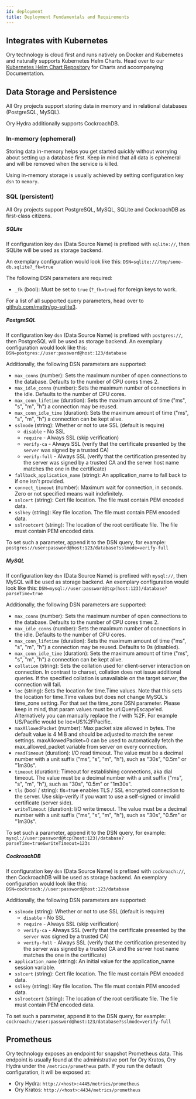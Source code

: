 ```yaml
---
id: deployment
title: Deployment Fundamentals and Requirements
---
```


## Integrates with Kubernetes

Ory technology is cloud first and runs natively on Docker and Kubernetes and
naturally supports Kubernetes Helm Charts. Head over to our
[Kubernetes Helm Chart Repository](https://k8s.ory.sh/helm) for Charts and
accompanying Documentation.

## Data Storage and Persistence

All Ory projects support storing data in memory and in relational databases
(PostgreSQL, MySQL).

Ory Hydra additionally supports CockroachDB.

### In-memory (ephemeral)

Storing data in-memory helps you get started quickly without worrying about
setting up a database first. Keep in mind that all data is ephemeral and will be
removed when the service is killed.

Using in-memory storage is usually achieved by setting configuration key `dsn`
to `memory`.

### SQL (persistent)

All Ory projects support PostgreSQL, MySQL, SQLite and CockroachDB as
first-class citizens.

##### SQLite

If configuration key `dsn` (Data Source Name) is prefixed with `sqlite://`, then
SQLite will be used as storage backend.

An exemplary configuration would look like this:
`DSN=sqlite:///tmp/some-db.sqlite?_fk=true`

The following DSN parameters are required:

- `_fk` (bool): Must be set to `true` (`?_fk=true`) for foreign keys to work.

For a list of all supported query parameters, head over to
[github.com/mattn/go-sqlite3](https://github.com/mattn/go-sqlite3#connection-string).

##### PostgreSQL

If configuration key `dsn` (Data Source Name) is prefixed with `postgres://`,
then PostgreSQL will be used as storage backend. An exemplary configuration
would look like this: `DSN=postgres://user:password@host:123/database`

Additionally, the following DSN parameters are supported:

- `max_conns` (number): Sets the maximum number of open connections to the
  database. Defaults to the number of CPU cores times 2.
- `max_idle_conns` (number): Sets the maximum number of connections in the idle.
  Defaults to the number of CPU cores.
- `max_conn_lifetime` (duration): Sets the maximum amount of time ("ms", "s",
  "m", "h") a connection may be reused.
- `max_conn_idle_time` (duration): Sets the maximum amount of time ("ms", "s",
  "m", "h") a connection can be kept alive.
- `sslmode` (string): Whether or not to use SSL (default is require)
  - `disable` - No SSL
  - `require` - Always SSL (skip verification)
  - `verify-ca` - Always SSL (verify that the certificate presented by the
    `server` was signed by a trusted CA)
  - `verify-full` - Always SSL (verify that the certification presented by the
    server was signed by a trusted CA and the server host name matches the one
    in the certificate)
- `fallback_application_name` (string): An application_name to fall back to if
  one isn't provided.
- `connect_timeout` (number): Maximum wait for connection, in seconds. Zero or
  not specified means wait indefinitely.
- `sslcert` (string): Cert file location. The file must contain PEM encoded
  data.
- `sslkey` (string): Key file location. The file must contain PEM encoded data.
- `sslrootcert` (string): The location of the root certificate file. The file
  must contain PEM encoded data.

To set such a parameter, append it to the DSN query, for example:
`postgres://user:password@host:123/database?sslmode=verify-full`

##### MySQL

If configuration key `dsn` (Data Source Name) is prefixed with `mysql://`, then
MySQL will be used as storage backend. An exemplary configuration would look
like this: `DSN=mysql://user:password@tcp(host:123)/database?parseTime=true`

Additionally, the following DSN parameters are supported:

- `max_conns` (number): Sets the maximum number of open connections to the
  database. Defaults to the number of CPU cores times 2.
- `max_idle_conns` (number): Sets the maximum number of connections in the idle.
  Defaults to the number of CPU cores.
- `max_conn_lifetime` (duration): Sets the maximum amount of time ("ms", "s",
  "m", "h") a connection may be reused. Defaults to 0s (disabled).
- `max_conn_idle_time` (duration): Sets the maximum amount of time ("ms", "s",
  "m", "h") a connection can be kept alive.
- `collation` (string): Sets the collation used for client-server interaction on
  connection. In contrast to charset, collation does not issue additional
  queries. If the specified collation is unavailable on the target server, the
  connection will fail.
- `loc` (string): Sets the location for time.Time values. Note that this sets
  the location for time.Time values but does not change MySQL's time_zone
  setting. For that set the time_zone DSN parameter. Please keep in mind, that
  param values must be url.QueryEscape'ed. Alternatively you can manually
  replace the / with %2F. For example US/Pacific would be loc=US%2FPacific.
- `maxAllowedPacket` (number): Max packet size allowed in bytes. The default
  value is 4 MiB and should be adjusted to match the server settings.
  maxAllowedPacket=0 can be used to automatically fetch the max_allowed_packet
  variable from server on every connection.
- `readTimeout` (duration): I/O read timeout. The value must be a decimal number
  with a unit suffix ("ms", "s", "m", "h"), such as "30s", "0.5m" or "1m30s".
- `timeout` (duration): Timeout for establishing connections, aka dial timeout.
  The value must be a decimal number with a unit suffix ("ms", "s", "m", "h"),
  such as "30s", "0.5m" or "1m30s".
- `tls` (bool / string): tls=true enables TLS / SSL encrypted connection to the
  server. Use skip-verify if you want to use a self-signed or invalid
  certificate (server side).
- `writeTimeout` (duration): I/O write timeout. The value must be a decimal
  number with a unit suffix ("ms", "s", "m", "h"), such as "30s", "0.5m" or
  "1m30s".

To set such a parameter, append it to the DSN query, for example:
`mysql://user:password@tcp(host:123)/database?parseTime=true&writeTimeout=123s`

##### CockroachDB

If configuration key `dsn` (Data Source Name) is prefixed with `cockroach://`,
then CockroachDB will be used as storage backend. An exemplary configuration
would look like this: `DSN=cockroach://user:password@host:123/database`

Additionally, the following DSN parameters are supported:

- `sslmode` (string): Whether or not to use SSL (default is require)
  - `disable` - No SSL
  - `require` - Always SSL (skip verification)
  - `verify-ca` - Always SSL (verify that the certificate presented by the
    `server` was signed by a trusted CA)
  - `verify-full` - Always SSL (verify that the certification presented by the
    server was signed by a trusted CA and the server host name matches the one
    in the certificate)
- `application_name` (string): An initial value for the application_name session
  variable.
- `sslcert` (string): Cert file location. The file must contain PEM encoded
  data.
- `sslkey` (string): Key file location. The file must contain PEM encoded data.
- `sslrootcert` (string): The location of the root certificate file. The file
  must contain PEM encoded data.

To set such a parameter, append it to the DSN query, for example:
`cockroach://user:password@host:123/database?sslmode=verify-full`

## Prometheus

Ory technology exposes an endpoint for snapshot Prometheus data. This endpoint
is usually found at the administrative port for Ory Kratos, Ory Hydra under the
`/metrics/prometheus` path. If you run the default configuration, it will be
exposed at:

- Ory Hydra: `http://<host>:4445/metrics/prometheus`
- Ory Kratos: `http://<host>:4434/metrics/prometheus`
